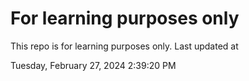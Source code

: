 # For learning purposes only
This repo is for learning purposes only.
Last updated at

Tuesday, February 27, 2024 2:39:20 PM

